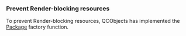 ### Prevent Render-blocking resources

To prevent Render-blocking resources, QCObjects has implemented the [Package](#Package) factory function.
